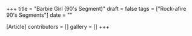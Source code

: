 +++
title = "Barbie Girl (90's Segment)"
draft = false
tags = ["Rock-afire 90's Segments"]
date = ""

[Article]
contributors = []
gallery = []
+++